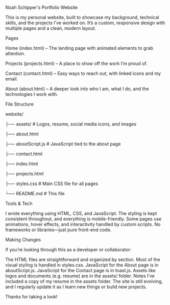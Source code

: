 Noah Schipper's Portfolio Website

This is my personal website, built to showcase my background, technical skills, and the projects I've worked on. It’s a custom, responsive design with multiple pages and a clean, modern layout.

Pages

Home (index.html) – The landing page with animated elements to grab attention.

Projects (projects.html) – A place to show off the work I’m proud of.

Contact (contact.html) – Easy ways to reach out, with linked icons and my email.

About (about.html) – A deeper look into who I am, what I do, and the technologies I work with.

File Structure

website/

├── assets/ # Logos, resume, social media icons, and images

├── about.html

├── aboutScript.js # JavaScript tied to the about page

├── contact.html

├── index.html

├── projects.html

├── styles.css # Main CSS file for all pages

└── README.md # This file

Tools & Tech

I wrote everything using HTML, CSS, and JavaScript. The styling is kept consistent throughout, and everything is mobile-friendly. Some pages use animations, hover effects, and interactivity handled by custom scripts. No frameworks or libraries—just pure front-end code.

Making Changes

If you’re looking through this as a developer or collaborator:

The HTML files are straightforward and organized by section.
Most of the visual styling is handled in styles.css.
JavaScript for the About page is in aboutScript.js.
JavaScript for the Contact page is in toast.js.
Assets like logos and documents (e.g. resume) are in the assets/ folder.
Notes
I’ve included a copy of my resume in the assets folder. The site is still evolving, and I regularly update it as I learn new things or build new projects.

Thanks for taking a look!
